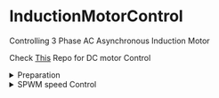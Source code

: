 # InductionMotorControl
Controlling 3 Phase AC Asynchronous Induction Motor

Check [This](https://github.com/GhajariAli/DCMotorControl) Repo for DC motor Control

<details>
<summary> Preparation </summary>
  
  <details>
    
  <summary> Motor Nameplate </summary>
  
  ![image](https://github.com/GhajariAli/InductionMotorControl/assets/124516346/79e54aa8-2c5a-48e7-a765-f435c64f1b8a)
  
  </details>
  
  <details>
    
  <summary> Designing the circuit </summary>
  
  I've Designed the control boad around this IC fro Infineon [IGCM04F60GAXKMA1](https://www.digikey.ca/en/products/detail/infineon-technologies/IGCM04F60GAXKMA1/5960098)
  
  Here is the video of testing the circuit and getting initial result:
  
   [ ![image](https://github.com/GhajariAli/InductionMotorControl/assets/124516346/e5c6398d-9890-4f7f-9bff-9ceaebefc4f3)](https://www.youtube.com/shorts/fg0to3o2meA)
  
  So I designed a PCB to get things going Faster, you can find the KiCAD design and initial code to run the motor in [THIS](https://github.com/GhajariAli/InductionMotorControl/tree/FirstCurcuitDesign) branch
  
  ![image](https://github.com/GhajariAli/InductionMotorControl/assets/124516346/7d180d9a-082e-4a4d-8e66-88960f138076)
  
  ![image](https://github.com/GhajariAli/InductionMotorControl/assets/124516346/3f589aea-a336-4bb9-9014-de208c041ac9)
  
  ![image](https://github.com/GhajariAli/InductionMotorControl/assets/124516346/ef48dafa-2c1b-447d-9f68-5755eeecb492)
  
  </details>
  
  <details>
    
  <summary> Adding Encoder </summary>
  Induction Motors are usally not controlled by a closed loop using encoder but to validate and verify my own work I'd like to have and encoder on the shaft.
  
  [here](https://www.aliexpress.com/item/4000094589182.html?spm=a2g0o.order_list.order_list_main.56.1fdd1802ZbFUS8) is the encoder I've used : 
  
  [![image](https://github.com/GhajariAli/InductionMotorControl/assets/124516346/795896b8-fc90-404c-ae55-26a9536d124e)](https://www.aliexpress.com/item/4000094589182.html?spm=a2g0o.order_list.order_list_main.51.55f218029jO34n)
  
  Below is what I've designed to mount the encoder, you'll find all 3D models in the same branch as mentioned in the circuit diagram section.
  
  ![image](https://github.com/GhajariAli/InductionMotorControl/assets/124516346/297e91bb-acf1-4c62-90d7-24dd36e4b6fe)
  
  ![image](https://github.com/GhajariAli/InductionMotorControl/assets/124516346/8133c074-e35b-4a94-ba1a-8fad14bfdc7c)
  
  Update: had to dessign and print the belt with TPU as it was not standard size turned out good:
  ![image](https://github.com/GhajariAli/InductionMotorControl/assets/124516346/2ccf072d-3609-425e-9b5c-a8dbe1ca8d47)![image](https://github.com/GhajariAli/InductionMotorControl/assets/124516346/12f8af9a-5037-403b-a2b7-296931cb89d1)
  
  </details>
  
  
  <details>
    
  <summary> Testing the PCB </summary>
  PCB came very good. had to change couple resistors and design a base for it:
  
  ![image](https://github.com/GhajariAli/InductionMotorControl/assets/124516346/a908310f-9bc8-4ede-8330-97254afd50d5)
  
  
  ![image](https://github.com/GhajariAli/InductionMotorControl/assets/124516346/dc448794-1e92-4b78-886b-6795ac4cf47f)
  
  and IT WORKS THE FIRST TRY!
  </details>
</details>

<details>
<summary> SPWM speed Control </summary>
  Coming soon
</details>
